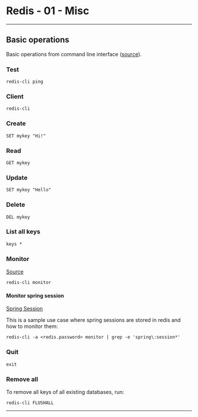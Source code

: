 # Redis - 01 - Misc

***

## Basic operations

Basic operations from command line interface ([source](https://auth0.com/blog/introduction-to-redis-install-cli-commands-and-data-types/)).

### Test

```console
redis-cli ping
```

### Client

```console
redis-cli
```

### Create

```console
SET mykey "Hi!"
```

### Read

```console
GET mykey
```

### Update

```console
SET mykey "Hello"
```

### Delete

```console
DEL mykey
```

### List all keys

```console
keys *
```

### Monitor

[Source](https://redis.io/commands/MONITOR)

```console
redis-cli monitor
```

#### Monitor spring session

[Spring Session](https://spring.io/projects/spring-session)

This is a sample use case where spring sessions are stored in redis and how to monitor them:

```console
redis-cli -a <redis.password> monitor | grep -e 'spring\:session*'
```

### Quit

```console
exit
```

### Remove all

To remove all keys of all existing databases, run:

```console
redis-cli FLUSHALL
```

***
